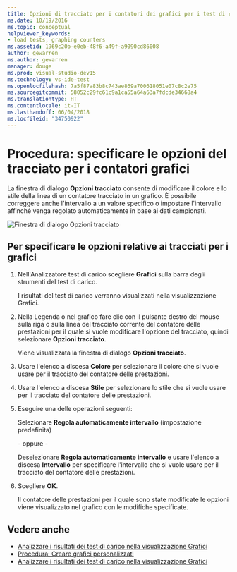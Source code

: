```yaml
---
title: Opzioni di tracciato per i contatori dei grafici per i test di carico in Visual Studio
ms.date: 10/19/2016
ms.topic: conceptual
helpviewer_keywords:
- load tests, graphing counters
ms.assetid: 1969c20b-e0eb-48f6-a49f-a9090cd86008
author: gewarren
ms.author: gewarren
manager: douge
ms.prod: visual-studio-dev15
ms.technology: vs-ide-test
ms.openlocfilehash: 7a5f87a83b8c743ae869a700618051e07c8c2e75
ms.sourcegitcommit: 58052c29fc61c9a1ca55a64a63a7fdcde34668a4
ms.translationtype: HT
ms.contentlocale: it-IT
ms.lasthandoff: 06/04/2018
ms.locfileid: "34750922"
---
```

# <a name="how-to-specify-plot-options-for-graphing-counters"></a>Procedura: specificare le opzioni del tracciato per i contatori grafici

La finestra di dialogo **Opzioni tracciato** consente di modificare il colore e lo stile della linea di un contatore tracciato in un grafico. È possibile correggere anche l'intervallo a un valore specifico o impostare l'intervallo affinché venga regolato automaticamente in base ai dati campionati.

![Finestra di dialogo Opzioni tracciato](../test/media/ltest_plotoptions.png)

## <a name="to-specify-plotting-options-for-graphs"></a>Per specificare le opzioni relative ai tracciati per i grafici

1.  Nell'Analizzatore test di carico scegliere **Grafici** sulla barra degli strumenti del test di carico.

     I risultati del test di carico verranno visualizzati nella visualizzazione Grafici.

2.  Nella Legenda o nel grafico fare clic con il pulsante destro del mouse sulla riga o sulla linea del tracciato corrente del contatore delle prestazioni per il quale si vuole modificare l'opzione del tracciato, quindi selezionare **Opzioni tracciato**.

     Viene visualizzata la finestra di dialogo **Opzioni tracciato**.

3.  Usare l'elenco a discesa **Colore** per selezionare il colore che si vuole usare per il tracciato del contatore delle prestazioni.

4.  Usare l'elenco a discesa **Stile** per selezionare lo stile che si vuole usare per il tracciato del contatore delle prestazioni.

5.  Eseguire una delle operazioni seguenti:

     Selezionare **Regola automaticamente intervallo** (impostazione predefinita)

     \- oppure -

     Deselezionare **Regola automaticamente intervallo** e usare l'elenco a discesa **Intervallo** per specificare l'intervallo che si vuole usare per il tracciato del contatore delle prestazioni.

6.  Scegliere **OK**.

     Il contatore delle prestazioni per il quale sono state modificate le opzioni viene visualizzato nel grafico con le modifiche specificate.

## <a name="see-also"></a>Vedere anche

- [Analizzare i risultati dei test di carico nella visualizzazione Grafici](../test/analyze-load-test-results-in-the-graphs-view.md)
- [Procedura: Creare grafici personalizzati](../test/how-to-create-custom-graphs-in-load-test-results.md)
- [Analizzare i risultati dei test di carico nella visualizzazione Grafici](../test/analyze-load-test-results-in-the-graphs-view.md)